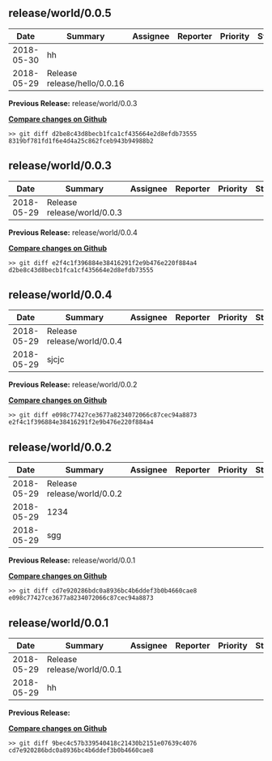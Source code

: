 
## release/world/0.0.5

| Date | Summary | Assignee | Reporter | Priority | Status | Github | JIRA |
|------|---------|----------|----------|----------|--------|--------|------|
|2018-05-30|hh|||||[](https://github.com/Formlabs/factory-software/pull/)|[](https://formlabs.atlassian.net/browse/)|
|2018-05-29|Release release/hello/0.0.16|||||[](https://github.com/Formlabs/factory-software/pull/)|[](https://formlabs.atlassian.net/browse/)|

__Previous Release:__ release/world/0.0.3

__[Compare changes on Github](https://github.com/steveliu-formlabs/release-notes-generator/compare/d2be8c43d8becb1fca1cf435664e2d8efdb73555...8319bf781fd1f6e4d4a25c862fceb943b94988b2)__

```
>> git diff d2be8c43d8becb1fca1cf435664e2d8efdb73555 8319bf781fd1f6e4d4a25c862fceb943b94988b2
```


## release/world/0.0.3

| Date | Summary | Assignee | Reporter | Priority | Status | Github | JIRA |
|------|---------|----------|----------|----------|--------|--------|------|
|2018-05-29|Release release/world/0.0.3|||||[](https://github.com/Formlabs/factory-software/pull/)|[](https://formlabs.atlassian.net/browse/)|

__Previous Release:__ release/world/0.0.4

__[Compare changes on Github](https://github.com/steveliu-formlabs/release-notes-generator/compare/e2f4c1f396884e38416291f2e9b476e220f884a4...d2be8c43d8becb1fca1cf435664e2d8efdb73555)__

```
>> git diff e2f4c1f396884e38416291f2e9b476e220f884a4 d2be8c43d8becb1fca1cf435664e2d8efdb73555
```


## release/world/0.0.4

| Date | Summary | Assignee | Reporter | Priority | Status | Github | JIRA |
|------|---------|----------|----------|----------|--------|--------|------|
|2018-05-29|Release release/world/0.0.4|||||[](https://github.com/Formlabs/factory-software/pull/)|[](https://formlabs.atlassian.net/browse/)|
|2018-05-29|sjcjc|||||[](https://github.com/Formlabs/factory-software/pull/)|[](https://formlabs.atlassian.net/browse/)|

__Previous Release:__ release/world/0.0.2

__[Compare changes on Github](https://github.com/steveliu-formlabs/release-notes-generator/compare/e098c77427ce3677a8234072066c87cec94a8873...e2f4c1f396884e38416291f2e9b476e220f884a4)__

```
>> git diff e098c77427ce3677a8234072066c87cec94a8873 e2f4c1f396884e38416291f2e9b476e220f884a4
```


## release/world/0.0.2

| Date | Summary | Assignee | Reporter | Priority | Status | Github | JIRA |
|------|---------|----------|----------|----------|--------|--------|------|
|2018-05-29|Release release/world/0.0.2|||||[](https://github.com/Formlabs/factory-software/pull/)|[](https://formlabs.atlassian.net/browse/)|
|2018-05-29|1234|||||[](https://github.com/Formlabs/factory-software/pull/)|[](https://formlabs.atlassian.net/browse/)|
|2018-05-29|sgg|||||[](https://github.com/Formlabs/factory-software/pull/)|[](https://formlabs.atlassian.net/browse/)|

__Previous Release:__ release/world/0.0.1

__[Compare changes on Github](https://github.com/steveliu-formlabs/release-notes-generator/compare/cd7e920286bdc0a8936bc4b6ddef3b0b4660cae8...e098c77427ce3677a8234072066c87cec94a8873)__

```
>> git diff cd7e920286bdc0a8936bc4b6ddef3b0b4660cae8 e098c77427ce3677a8234072066c87cec94a8873
```


## release/world/0.0.1

| Date | Summary | Assignee | Reporter | Priority | Status | Github | JIRA |
|------|---------|----------|----------|----------|--------|--------|------|
|2018-05-29|Release release/world/0.0.1|||||[](https://github.com/Formlabs/factory-software/pull/)|[](https://formlabs.atlassian.net/browse/)|
|2018-05-29|hh|||||[](https://github.com/Formlabs/factory-software/pull/)|[](https://formlabs.atlassian.net/browse/)|

__Previous Release:__ 

__[Compare changes on Github](https://github.com/steveliu-formlabs/release-notes-generator/compare/9bec4c57b339540418c21430b2151e07639c4076...cd7e920286bdc0a8936bc4b6ddef3b0b4660cae8)__

```
>> git diff 9bec4c57b339540418c21430b2151e07639c4076 cd7e920286bdc0a8936bc4b6ddef3b0b4660cae8
```

